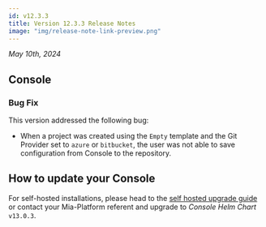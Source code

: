 ```yaml
---
id: v12.3.3
title: Version 12.3.3 Release Notes
image: "img/release-note-link-preview.png"
---
```


_May 10th, 2024_

## Console

### Bug Fix

This version addressed the following bug:  
* When a project was created using the `Empty` template and the Git Provider  set to `azure` or `bitbucket`, the user was not able to save configuration from Console to the repository.

## How to update your Console

For self-hosted installations, please head to the [self hosted upgrade guide](/docs/12.4.0/infrastructure/self-hosted/installation-chart/how-to-upgrade#v12---version-upgrades) or contact your Mia-Platform referent and upgrade to _Console Helm Chart_ `v13.0.3`.
